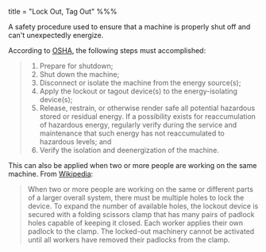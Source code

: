 title = "Lock Out, Tag Out"
%%%

A safety procedure used to ensure that a machine is properly shut off and can't unexpectedly energize.

According to [OSHA](https://www.osha.gov/Publications/3120.html), the following steps must accomplished:

> 1. Prepare for shutdown;
> 2. Shut down the machine;
> 3. Disconnect or isolate the machine from the energy source(s);
> 4. Apply the lockout or tagout device(s) to the energy-isolating device(s);
> 5. Release, restrain, or otherwise render safe all potential hazardous stored or residual energy. If a possibility exists for reaccumulation of hazardous energy, regularly verify during the service and maintenance that such energy has not reaccumulated to hazardous levels; and
> 6. Verify the isolation and deenergization of the machine.

This can also be applied when two or more people are working on the same machine.
From [Wikipedia](https://en.wikipedia.org/wiki/Lockout-tagout#Group_lockout):

> When two or more people are working on the same or different parts of a larger overall system, there must be multiple holes to lock the device. To expand the number of available holes, the lockout device is secured with a folding scissors clamp that has many pairs of padlock holes capable of keeping it closed. Each worker applies their own padlock to the clamp. The locked-out machinery cannot be activated until all workers have removed their padlocks from the clamp.
